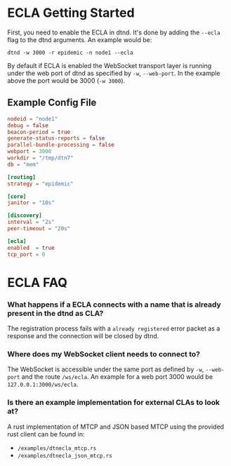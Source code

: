 # ECLA Getting Started

First, you need to enable the ECLA in dtnd. It's done by adding the ``--ecla`` flag to the dtnd arguments. An example would be:

```
dtnd -w 3000 -r epidemic -n node1 --ecla
```

By default if ECLA is enabled the WebSocket transport layer is running under the web port of dtnd as specified by ``-w``, ``--web-port``. In the example above the port would be 3000 (``-w 3000``).

## Example Config File

```toml
nodeid = "node1"
debug = false
beacon-period = true
generate-status-reports = false
parallel-bundle-processing = false
webport = 3000
workdir = "/tmp/dtn7"
db = "mem"

[routing]
strategy = "epidemic"

[core]
janitor = "10s"

[discovery]
interval = "2s"
peer-timeout = "20s"

[ecla]
enabled  = true
tcp_port = 0
```


# ECLA FAQ

### What happens if a ECLA connects with a name that is already present in the dtnd as CLA?

The registration process fails with a ``already registered`` error packet as a response and the connection will be closed by dtnd.

### Where does my WebSocket client needs to connect to?

The WebSocket is accessible under the same port as defined by ``-w``, ``--web-port`` and the route ``/ws/ecla``. An example for a web port 3000 would be ``127.0.0.1:3000/ws/ecla``.

### Is there an example implementation for external CLAs to look at?

A rust implementation of MTCP and JSON based MTCP using the provided rust client can be found in:
- ``/examples/dtnecla_mtcp.rs``
- ``/examples/dtnecla_json_mtcp.rs``

